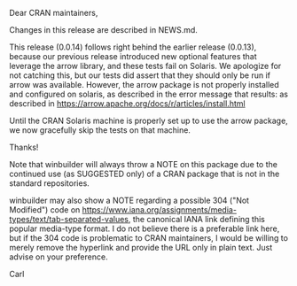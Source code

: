 Dear CRAN maintainers,

Changes in this release are described in NEWS.md.

This release (0.0.14) follows right behind the earlier release (0.0.13), 
because our previous release introduced new optional features that leverage
the arrow library, and these tests fail on Solaris. We apologize for not
catching this, but our tests did assert that they should only be run if 
arrow was available.  However, the arrow package is not properly installed 
and configured on solaris, as described in the error message that results:
as described in https://arrow.apache.org/docs/r/articles/install.html 

Until the CRAN Solaris machine is properly set up to use the arrow package,
we now gracefully skip the tests on that machine. 
 





Thanks!

Note that winbuilder will always throw a NOTE on this package due to the continued
use (as SUGGESTED only) of a CRAN package that is not in the standard repositories.  

winbuilder may also show a NOTE regarding a possible 304 ("Not Modified") code on
https://www.iana.org/assignments/media-types/text/tab-separated-values, the 
canonical IANA link defining this popular media-type format.  I do not believe there
is a preferable link here, but if the 304 code is problematic to CRAN maintainers,
I would be willing to merely remove the hyperlink and provide the URL only in 
plain text.  Just advise on your preference.


Carl




